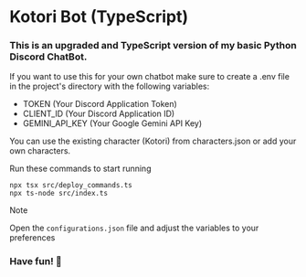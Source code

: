 # Kotori Bot (TypeScript)
### This is an upgraded and TypeScript version of my basic Python Discord ChatBot.

If you want to use this for your own chatbot make sure to create a .env file in the project's directory with the following variables:
+ TOKEN (Your Discord Application Token)
+ CLIENT_ID (Your Discord Application ID)
+ GEMINI_API_KEY (Your Google Gemini API Key)

You can use the existing character (Kotori) from characters.json or add your own characters.

Run these commands to start running
```
npx tsx src/deploy_commands.ts
npx ts-node src/index.ts
```

> [!NOTE]
> Open the `configurations.json` file and adjust the variables to your preferences
>

### Have fun! 👋